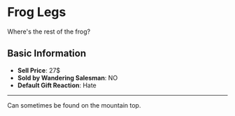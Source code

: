 # Frog Legs

Where's the rest of the frog?

## Basic Information

- **Sell Price**: 27$
- **Sold by Wandering Salesman**: NO
- **Default Gift Reaction**: Hate

---
Can sometimes be found on the mountain top.
